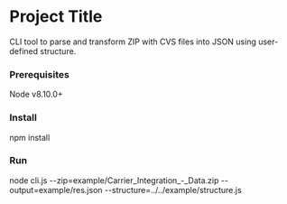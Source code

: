 # Project Title

CLI tool to parse and transform ZIP with CVS files into JSON using user-defined structure.

### Prerequisites

Node v8.10.0+

### Install

npm install

### Run

node cli.js --zip=example/Carrier_Integration_-_Data.zip --output=example/res.json --structure=../../example/structure.js
